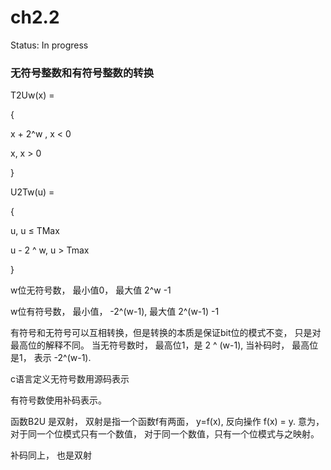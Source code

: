 # ch2.2

Status: In progress

### 无符号整数和有符号整数的转换

T2Uw(x) =

 { 

x + 2^w ,  x < 0 

x, x > 0 

}

U2Tw(u) = 

{

u,  u ≤ TMax

u - 2 ^ w,  u > Tmax

}

w位无符号数， 最小值0，  最大值 2^w -1 

w位有符号数， 最小值， -2^(w-1), 最大值 2^(w-1) -1

有符号和无符号可以互相转换，但是转换的本质是保证bit位的模式不变， 只是对最高位的解释不同。 当无符号数时， 最高位1，是 2 ^ (w-1),  当补码时， 最高位是1， 表示 -2^(w-1).

c语言定义无符号数用源码表示

有符号数使用补码表示。

函数B2U 是双射， 双射是指一个函数f有两面， y=f(x),  反向操作 f(x) = y.  意为，对于同一个位模式只有一个数值， 对于同一个数值，只有一个位模式与之映射。

补码同上， 也是双射